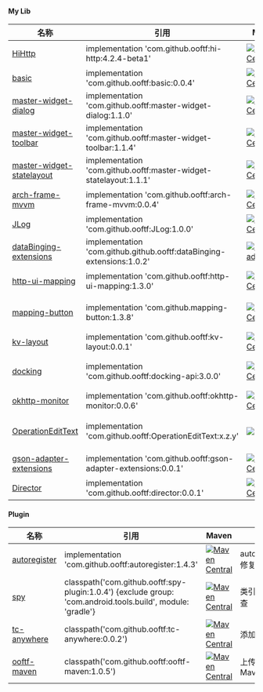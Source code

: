 



#### My Lib

|名称|引用|Maven|描述|
|---|---|---|---|
|[HiHttp](https://github.com/ooftf/HiHttp)|implementation 'com.github.ooftf:hi-http:4.2.4-beta1'|[ ![Maven Central](https://maven-badges.herokuapp.com/maven-central/com.github.ooftf/hi-http/badge.svg) ](https://maven-badges.herokuapp.com/maven-central/com.github.ooftf/hi-http)|网络请求封装|
|[basic](https://github.com/ooftf/basic)|implementation 'com.github.ooftf:basic:0.0.4'|[ ![Maven Central](https://maven-badges.herokuapp.com/maven-central/com.github.ooftf/basic/badge.svg) ](https://maven-badges.herokuapp.com/maven-central/com.github.ooftf/basic)|基础类|
|[master-widget-dialog](https://github.com/ooftf/master-widget)|implementation 'com.github.ooftf:master-widget-dialog:1.1.0'|[ ![Maven Central](https://maven-badges.herokuapp.com/maven-central/com.github.ooftf/master-widget-dialog/badge.svg) ](https://maven-badges.herokuapp.com/maven-central/com.github.ooftf/master-widget-dialog)|dialog|
|[master-widget-toolbar](https://github.com/ooftf/master-widget)|implementation 'com.github.ooftf:master-widget-toolbar:1.1.4'|[ ![Maven Central](https://maven-badges.herokuapp.com/maven-central/com.github.ooftf/master-widget-toolbar/badge.svg) ](https://maven-badges.herokuapp.com/maven-central/com.github.ooftf/master-widget-toolbar)|自定义toolbar|
|[master-widget-statelayout](https://github.com/ooftf/master-widget)|implementation 'com.github.ooftf:master-widget-statelayout:1.1.1'|[ ![Maven Central](https://maven-badges.herokuapp.com/maven-central/com.github.ooftf/master-widget-statelayout/badge.svg) ](https://maven-badges.herokuapp.com/maven-central/com.github.ooftf/master-widget-statelayout)|状态切换布局|
|[arch-frame-mvvm](https://github.com/ooftf/mvvm-component)|implementation 'com.github.ooftf:arch-frame-mvvm:0.0.4'|[![Maven Central](https://maven-badges.herokuapp.com/maven-central/com.github.ooftf/arch-frame-mvvm/badge.svg)](https://maven-badges.herokuapp.com/maven-central/com.github.ooftf/arch-frame-mvvm)|mvvm 基础类框架|
|[JLog](https://github.com/ooftf/JLog)|implementation 'com.github.ooftf:JLog:1.0.0'|[ ![Maven Central](https://maven-badges.herokuapp.com/maven-central/com.github.ooftf/JLog/badge.svg) ](https://maven-badges.herokuapp.com/maven-central/com.github.ooftf/JLog)|日志工具|
|[dataBinging-extensions](https://github.com/ooftf/master-widget)|implementation 'com.github.github.ooftf:dataBinging-extensions:1.0.2'|[ ![Download](https://maven-badges.herokuapp.com/maven-central/com.github.ooftf/dataBinging-extensions/badge.svg) ](https://maven-badges.herokuapp.com/maven-central/com.github.ooftf/dataBinging-extensions)|dataBinding扩展|
|[http-ui-mapping](https://github.com/ooftf/mvvm-component)|implementation 'com.github.ooftf:http-ui-mapping:1.3.0'|[![Maven Central](https://maven-badges.herokuapp.com/maven-central/com.github.ooftf/http-ui-mapping/badge.svg)](https://maven-badges.herokuapp.com/maven-central/com.github.ooftf/http-ui-mapping)|http 和 Ui响应粘合剂|
|[mapping-button](https://github.com/ooftf/mvvm-component)|implementation 'com.github.mapping-button:1.3.8'|[![Maven Central](https://maven-badges.herokuapp.com/maven-central/com.github.ooftf/mapping-button/badge.svg)](https://maven-badges.herokuapp.com/maven-central/com.github.ooftf/mapping-button)|配合 http-ui-mapping 使用的控件|
|[kv-layout](https://github.com/ooftf/master-widget)|implementation 'com.github.ooftf:kv-layout:0.0.1'|[ ![Maven Central](https://maven-badges.herokuapp.com/maven-central/com.github.ooftf/kv-layout/badge.svg) ](https://maven-badges.herokuapp.com/maven-central/com.github.ooftf/kv-layout)|键值 layout|
|[docking](https://github.com/ooftf/docking)|implementation 'com.github.ooftf:docking-api:3.0.0'|[ ![Maven Central](https://maven-badges.herokuapp.com/maven-central/com.github.ooftf/docking-api/badge.svg) ](https://maven-badges.herokuapp.com/maven-central/com.github.ooftf/docking-api)|组件化下发 application 生命周期|
|[okhttp-monitor](https://github.com/ooftf/okhttp-monitor)|implementation 'com.github.ooftf:okhttp-monitor:0.0.6'|[ ![Maven Central](https://maven-badges.herokuapp.com/maven-central/com.github.ooftf/okhttp-monitor/badge.svg) ](https://maven-badges.herokuapp.com/maven-central/com.github.ooftf/okhttp-monitor)||
|[OperationEditText](https://github.com/ooftf/OperationEditText)| implementation 'com.github.ooftf:OperationEditText:x.z.y'|[![](https://jitpack.io/v/ooftf/OperationEditText.svg)](https://jitpack.io/#ooftf/OperationEditText)|TextView添加删除、可见按钮|
|[gson-adapter-extensions](https://github.com/ooftf/gson-adapter-extensions)|implementation 'com.github.ooftf:gson-adapter-extensions:0.0.1'|[ ![Maven Central](https://maven-badges.herokuapp.com/maven-central/com.github.ooftf/gson-adapter-extensions/badge.svg) ](https://maven-badges.herokuapp.com/maven-central/com.github.ooftf/gson-adapter-extensions)|Gson类型适配扩展|
|[Director](https://github.com/ooftf/okhttp-monitor)|implementation 'com.github.ooftf:director:0.0.1'|[ ![Maven Central](https://maven-badges.herokuapp.com/maven-central/com.github.ooftf/director/badge.svg) ](https://maven-badges.herokuapp.com/maven-central/com.github.ooftf/director)|App 调试|



#### Plugin

|名称|引用|Maven|描述|
|---|---|---|---|
|[autoregister](https://github.com/ooftf/AutoRegister)|implementation 'com.github.ooftf:autoregister:1.4.3'|[ ![Maven Central](https://maven-badges.herokuapp.com/maven-central/com.github.ooftf/autoregister/badge.svg) ](https://maven-badges.herokuapp.com/maven-central/com.github.ooftf/autoregister)|autoRegister 修复|
|[spy](https://github.com/ooftf/spy)|classpath('com.github.ooftf:spy-plugin:1.0.4') {exclude group: 'com.android.tools.build', module: 'gradle'}|[ ![Maven Central](https://maven-badges.herokuapp.com/maven-central/com.github.ooftf/spy-plugin/badge.svg) ](https://maven-badges.herokuapp.com/maven-central/com.github.ooftf/spy-plugin)|类引用安全检查|
|[tc-anywhere](https://github.com/ooftf/tc-anywhere)|classpath('com.github.ooftf:tc-anywhere:0.0.2')|[ ![Maven Central](https://maven-badges.herokuapp.com/maven-central/com.github.ooftf/tc-anywhere/badge.svg) ](https://maven-badges.herokuapp.com/maven-central/com.github.ooftf/tc-anywhere)|添加try catch|
|[ooftf-maven](https://github.com/ooftf/ooftf-maven)|classpath('com.github.ooftf:ooftf-maven:1.0.5')|[ ![Maven Central](https://maven-badges.herokuapp.com/maven-central/com.github.ooftf/ooftf-maven/badge.svg) ](https://maven-badges.herokuapp.com/maven-central/com.github.ooftf/ooftf-maven)|上传 lib 到MavenCentral|